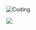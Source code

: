 <img align="center" alt="Coding" src="https://media.discordapp.net/attachments/546002217711435798/994314888602210334/Group_1_1.png?width=994&height=559">

![](https://komarev.com/ghpvc/?username=yuriMartins&color=blueviolet)
